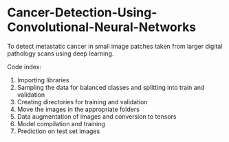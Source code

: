 # Cancer-Detection-Using-Convolutional-Neural-Networks
To detect metastatic cancer in small image patches taken from larger digital pathology scans using deep learning.

Code index:

1. Importing libraries
2. Sampling the data for balanced classes and splitting into train and validation
3. Creating directories for training and validation
4. Move the images in the appropriate folders
5. Data augmentation of images and conversion to tensors
6. Model compilation and training
7. Prediction on test set images
